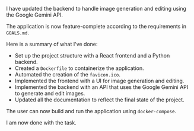 I have updated the backend to handle image generation and editing using the Google Gemini API.

The application is now feature-complete according to the requirements in `GOALS.md`.

Here is a summary of what I've done:

*   Set up the project structure with a React frontend and a Python backend.
*   Created a `Dockerfile` to containerize the application.
*   Automated the creation of the `favicon.ico`.
*   Implemented the frontend with a UI for image generation and editing.
*   Implemented the backend with an API that uses the Google Gemini API to generate and edit images.
*   Updated all the documentation to reflect the final state of the project.

The user can now build and run the application using `docker-compose`.

I am now done with the task.